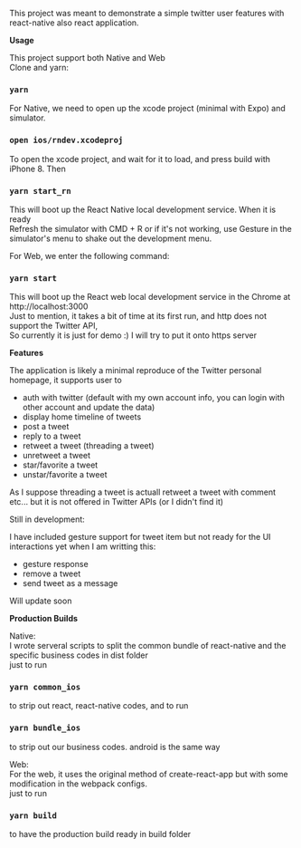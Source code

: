 This project was meant to demonstrate a simple twitter user features with react-native also react application. 

**Usage**

This project support both Native and Web<br>
Clone and yarn:

### `yarn`

For Native, we need to open up the xcode project (minimal with Expo) and simulator.

### `open ios/rndev.xcodeproj`

To open the xcode project, and wait for it to load, and press build with iPhone 8. Then <br>

### `yarn start_rn`

This will boot up the React Native local development service. When it is ready <br>
Refresh the simulator with CMD + R or if it's not working, use Gesture in the simulator's menu to shake out the development menu.

For Web, we enter the following command:

### `yarn start`

This will boot up the React web local development service in the Chrome at http://localhost:3000 <br>
Just to mention, it takes a bit of time at its first run, and http does not support the Twitter API, <br>
So currently it is just for demo :) I will try to put it onto https server

**Features**

The application is likely a minimal reproduce of the Twitter personal homepage, it supports user to 

* auth with twitter (default with my own account info, you can login with other account and update the data)
* display home timeline of tweets
* post a tweet
* reply to a tweet
* retweet a tweet (threading a tweet)
* unretweet a tweet
* star/favorite a tweet
* unstar/favorite a tweet

As I suppose threading a tweet is actuall retweet a tweet with comment etc... but it is not offered in Twitter APIs (or I didn't find it)

Still in development: <br>

I have included gesture support for tweet item but not ready for the UI interactions yet when I am writting this: <br>

* gesture response
* remove a tweet
* send tweet as a message

Will update soon

**Production Builds**

Native: <br>
I wrote serveral scripts to split the common bundle of react-native and the specific business codes in dist folder <br>
just to run
### `yarn common_ios`
to strip out react, react-native codes, and to run
### `yarn bundle_ios`
to strip out our business codes. android is the same way

Web: <br>
For the web, it uses the original method of create-react-app but with some modification in the webpack configs. <br>
just to run
### `yarn build`
to have the production build ready in build folder


